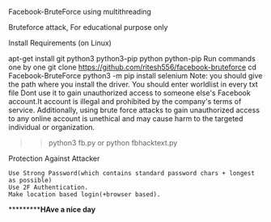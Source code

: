 Facebook-BruteForce using multithreading

Bruteforce attack, For educational purpose only


Install Requirements (on Linux)

 apt-get install git python3 python3-pip python python-pip
Run commands one by one
git clone https://github.com/ritesh556/facebook-bruteforce
cd Facebook-BruteForce
python3 -m pip install selenium
Note:
    you should give the path where you install the driver.
    You should enter worldlist in every txt file
    Dont use it to  gain unauthorized access to someone else's Facebook account.It account is illegal and prohibited by the company's terms of service. Additionally, using brute force attacks to gain unauthorized access to any online account is unethical and may cause harm to the targeted individual or organization.
    
>> python3 fb.py or python fbhacktext.py


Protection Against Attacker

    Use Strong Password(which contains standard password chars + longest as possible)
    Use 2F Authentication.
    Make location based login(+browser based).



*************************HAve a nice day****************
